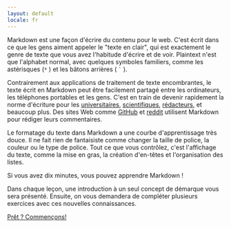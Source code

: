 ```yaml
---
layout: default
locale: fr
---
```


Markdown est une façon d'écrire du contenu pour le web. C'est écrit dans ce que les gens aiment appeler le "texte en clair", qui est exactement le genre de texte que vous avez l'habitude d'écrire et de voir. Plaintext n'est que l'alphabet normal, avec quelques symboles familiers, comme les astérisques (<code>*</code> ) et les bâtons arrières ( <code>`</code> ).

Contrairement aux applications de traitement de texte encombrantes, le texte écrit en
Markdown peut être facilement partagé entre les ordinateurs, les téléphones portables et les gens. C'est en train de devenir rapidement la norme d'écriture pour les [universitaires][universitaires], [scientifiques][scientifiques], [rédacteurs][rédacteurs], et beaucoup plus.  Des sites Web comme [GitHub](https://www.github.com) et [reddit](http://www.reddit.com) utilisent Markdown pour rédiger leurs commentaires.

Le formatage du texte dans Markdown a une courbe d'apprentissage très douce. Il ne fait rien de fantaisiste comme changer la taille de police, la couleur ou le type de police. Tout ce que vous contrôlez, c'est l'affichage du texte, comme la mise en gras, la création d'en-têtes et l'organisation des listes.

Si vous avez dix minutes, vous pouvez apprendre Markdown !

Dans chaque leçon, une introduction à un seul concept de démarque vous sera présenté. Ensuite, on vous demandera de compléter plusieurs exercices avec ces nouvelles connaissances.

<a class="btn btn btn-lg btn-success" href="{{site.data.tooltips.lesson_1[page.locale].href }}">Prêt ? Commençons!</a>

[universitaires]: http://chronicle.com/blogs/profhacker/markdown-the-syntax-you-probably-already-know/35295
[scientifiques]: http://blogs.plos.org/mfenner/2012/12/13/a-call-for-scholarly-markdown/
[rédacteurs]: http://lifehacker.com/5943320/what-is-markdown-and-why-is-it-better-for-my-to+do-lists-and-notes
